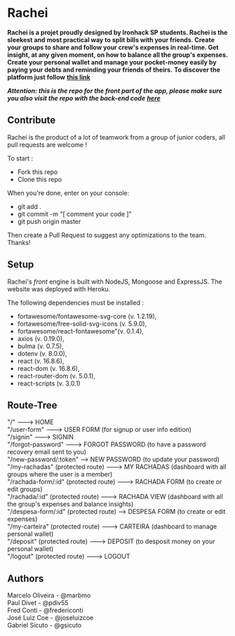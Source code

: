# Rachei

**Rachei is a projet proudly designed by Ironhack SP students. Rachei is the sleekest and most practical way to split bills with your friends. Create your groups to share and follow your crew's expenses in real-time. Get insight, at any given moment, on how to balance all the group's expenses. Create your personal wallet and manage your pocket-money easily by paying your debts and reminding your friends of theirs.** 
  **To discover the platform just follow** <a href="www.rachei.herokuapp.com"><strong>this link</strong></a>


**_Attention: this is the repo for the front part of the app, please make sure you also visit the repo with the back-end code_** <a href="https://github.com/pdiv55/rachei-back">**_here_**</a>


## Contribute
Rachei is the product of a lot of teamwork from a group of junior coders, all pull requests are welcome !

To start :
- Fork this repo
- Clone this repo

When you're done, enter on your console:
- git add .
- git commit -m "[ comment your code ]"
- git push origin master

Then create a Pull Request to suggest any optimizations to the team.
Thanks!


## Setup
Rachei's _front_ engine is built with NodeJS, Mongoose and ExpressJS.
The website was deployed with Heroku.

The following dependencies must be installed :
- fortawesome/fontawesome-svg-core (v. 1.2.19),
- fortawesome/free-solid-svg-icons (v. 5.9.0), 
- fortawesome/react-fontawesome"(v. 0.1.4), 
- axios (v. 0.19.0), 
- bulma (v. 0.7.5),  
- dotenv (v. 8.0.0), 
- react (v. 16.8.6),  
- react-dom (v. 16.8.6), 
- react-router-dom (v. 5.0.1), 
- react-scripts (v. 3.0.1)


## Route-Tree

"/"  ---> HOME <br>
"/user-form"  ---> USER FORM (for signup or user info edition) <br>
"/signin"  ---> SIGNIN <br>
"/forgot-password"  ---> FORGOT PASSWORD (to have a password recovery email sent to you) <br>
"/new-password/:token"  --> NEW PASSWORD (to update your password) <br>
"/my-rachadas" (protected route)  ---> MY RACHADAS (dashboard with all groups where the user is a member) <br>
"/rachada-form/:id"  (protected route)  ---> RACHADA FORM (to create or edit groups) <br>
"/rachada/:id" (protected route)   ---> RACHADA VIEW (dashboard with all the group's expenses and balance insights) <br>
"/despesa-form/:id" (protected route)   --> DESPESA FORM (to create or edit expenses) <br>
"/my-carteira"  (protected route)  ---> CARTEIRA (dashboard to manage personal wallet) <br>
"/deposit"  (protected route)  ---> DEPOSIT (to desposit money on your personal wallet) <br>
"/logout"  (protected route)  ---> LOGOUT

## Authors
Marcelo Oliveira - @marbmo <br>
Paul Divet - @pdiv55 <br>
Fred Conti - @fredericonti <br>
José Luiz Coe - @joseluizcoe <br>
Gabriel Sicuto - @gsicuto
